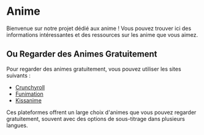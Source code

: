 # Anime

Bienvenue sur notre projet dédié aux anime ! Vous pouvez trouver ici des informations intéressantes et des ressources sur les anime que vous aimez.

## Ou Regarder des Animes Gratuitement

Pour regarder des animes gratuitement, vous pouvez utiliser les sites suivants :

- [Crunchyroll](https://www.crunchyroll.com)
- [Funimation](https://www.funimation.com)
- [Kissanime](https://kissanime.com)

Ces plateformes offrent un large choix d'animes que vous pouvez regarder gratuitement, souvent avec des options de sous-titrage dans plusieurs langues.


